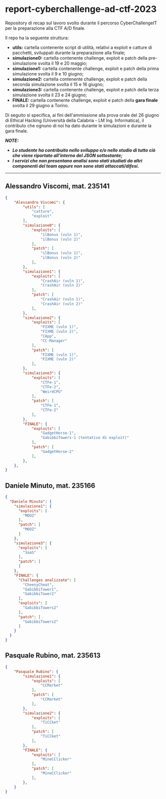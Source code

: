 # report-cyberchallenge-ad-ctf-2023
Repository di recap sul lavoro svolto durante il percorso CyberChallengeIT per la preparazione alla CTF A/D finale.

Il repo ha la seguente struttura:
* **utils:** cartella contenente script di utilità, relativi a exploit e catture di pacchetti, sviluppati durante la preparazione alla finale;
* **simulazione0:** cartella contenente challenge, exploit e patch della pre-simulazione svolta il 19 e 20 maggio;
* **simulazione1:** cartella contenente challenge, exploit e patch della prima simulazione svolta il 9 e 10 giugno;
* **simulazione2:** cartella contenente challenge, exploit e patch della seconda simulazione svolta il 15 e 16 giugno;
* **simulazione3:** cartella contenente challenge, exploit e patch della terza simulazione svolta il 23 e 24 giugno;
* **FINALE:** cartella contenente challenge, exploit e patch della **gara finale** svolta il 29 giugno a Torino.

Di seguito si specifica, ai fini dell'ammissione alla prova orale del 26 giugno di Ethical Hacking (Università della Calabria - LM Ing. Informatica), il contributo che ognuno di noi ha dato durante le simulazioni e durante la gara finale.

***NOTE:***
- ***Lo studente ha contribuito nello sviluppo e/o nello studio di tutto ciò che viene riportato all'interno del JSON sottostante;***
- ***I servizi che non presentano analisi sono stati studiati da altri componenti del team oppure non sono stati attaccati/difesi.***

---

## Alessandro Viscomi, mat. 235141
```json
{
    "Alessandro Viscomi": {
        "utils": [
            "catture",
            "exploit"
        ],
        "simulazione0": {
            "exploits": [
                "ilBonus (vuln 1)",
                "ilBonus (vuln 2)"
            ],
            "patch": [
                "ilBonus (vuln 1)",
                "ilBonus (vuln 2)"
            ],
        },
        "simulazione1": {
            "exploits": [
                "CrashAir (vuln 1)",
                "CrashAir (vuln 2)"
            ],
            "patch": [
                "CrashAir (vuln 1)",
                "CrashAir (vuln 2)"
            ],
        },
        "simulazione2": {
            "exploits": [
                "FIXME (vuln 1)",
                "FIXME (vuln 2)",
                "CApp",
                "CC-Manager"
            ],
            "patch": [
                "FIXME (vuln 1)",
                "FIXME (vuln 2)"
            ],
        },
        "simulazione3": {
            "exploits": [
                "CTFe-1",
                "CTFe-2",
                "WeirdCPU"
            ],
            "patch": [
                "CTFe-1",
                "CTFe-2"
            ],
        },
        "FINALE": {
            "exploits": [
                "GadgetHorse-1",
                "GabibbiTowers-1 (tentativo di exploit)"
            ],
            "patch": [
                "GadgetHorse-2"
            ],
        },
    },
}
```


## Daniele Minuto, mat. 235166

```json
{
  "Daniele Minuto": {
    "simulazione1": {
      "exploits": [
        "MOOZ"
      ],
      "patch": [
        "MOOZ"
      ]
    },
    "simulazione3": {
      "exploits": [
        "SaaS"
      ],
      "patch": [
      ]
    },
    "FINALE": {
      "Challenges analizzate": [
        "CheesyCheat", 
        "GabibbiTower1",
        "GabibbiTower2"
      ],
      "exploits": [
        "GabibbiTowers2"
      ],
      "patch": [
        "GabibbiTowers2"
      ]
    }
  }
}
```

## Pasquale Rubino, mat. 235613
```json
{
    "Pasquale Rubino": {
        "simulazione1": {
            "exploits": [
                "CCMarket"
            ],
            "patch": [
                "CCMarket"
            ],
        },
        "simulazione2": {
            "exploits": [
                "TiCCket"
            ],
            "patch": [
                "TiCCket"
            ],
        },
        "FINALE": {
            "exploits": [
                "MineCClicker"
            ],
            "patch": [
                "MineCClicker"
            ],
        },
    }
}
```


